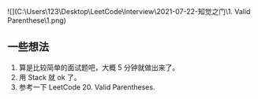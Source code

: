 ![](C:\Users\123\Desktop\LeetCode\Interview\2021-07-22-知觉之门\1. Valid Parenthese\1.png)



## 一些想法

1. 算是比较简单的面试题吧，大概 5 分钟就做出来了。
2. 用 Stack 就 ok 了。
3. 参考一下 LeetCode 20. Valid Parentheses.

